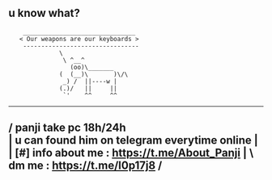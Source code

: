 ## u know what? 

        _______________________________
       < Our weapons are our keyboards >
        --------------------------------
                  \
                   \ ^__^
                     (oo)\_______
                  (  (__)\       )\/\
                   _) /  ||----w |
                  (.)/   ||     ||
                   `'    ^^     ^^

 ______________________________________________
/            panji take pc 18h/24h              \
|  u can found him on telegram everytime online |
| [#] info about me : https://t.me/About_Panji  |
\           dm me : https://t.me/I0p17j8        /   
 -----------------------------------------------


